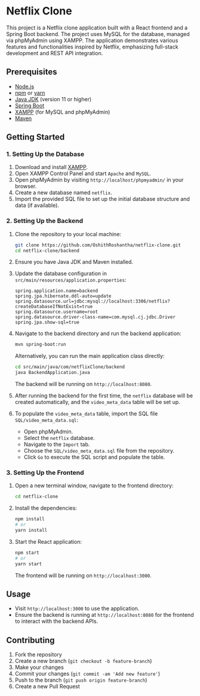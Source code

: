 # Netflix Clone

This project is a Netflix clone application built with a React frontend and a Spring Boot backend. The project uses MySQL for the database, managed via phpMyAdmin using XAMPP. The application demonstrates various features and functionalities inspired by Netflix, emphasizing full-stack development and REST API integration.

## Prerequisites

- [Node.js](https://nodejs.org/)
- [npm](https://www.npmjs.com/) or [yarn](https://yarnpkg.com/)
- [Java JDK](https://www.oracle.com/java/technologies/javase-jdk11-downloads.html) (version 11 or higher)
- [Spring Boot](https://spring.io/projects/spring-boot)
- [XAMPP](https://www.apachefriends.org/index.html) (for MySQL and phpMyAdmin)
- [Maven](https://maven.apache.org/)

## Getting Started

### 1. Setting Up the Database

1. Download and install [XAMPP](https://www.apachefriends.org/index.html    ).
2. Open XAMPP Control Panel and start `Apache` and `MySQL`.
3. Open phpMyAdmin by visiting `http://localhost/phpmyadmin/` in your browser.
4. Create a new database named `netflix`.
5. Import the provided SQL file to set up the initial database structure and data (if available).

### 2. Setting Up the Backend

1. Clone the repository to your local machine:

    ```sh
    git clone https://github.com/OshithRoshantha/netflix-clone.git
    cd netflix-clone/backend
    ```

2. Ensure you have Java JDK and Maven installed.
3. Update the database configuration in `src/main/resources/application.properties`:

    ```properties
    spring.application.name=backend
    spring.jpa.hibernate.ddl-auto=update
    spring.datasource.url=jdbc:mysql://localhost:3306/netflix?createDatabaseIfNotExist=true
    spring.datasource.username=root
    spring.datasource.driver-class-name=com.mysql.cj.jdbc.Driver
    spring.jpa.show-sql=true
    ```

4. Navigate to the backend directory and run the backend application:

    ```sh
    mvn spring-boot:run
    ```

    Alternatively, you can run the main application class directly:

    ```sh
    cd src/main/java/com/netflixClone/backend
    java BackendApplication.java
    ```

    The backend will be running on `http://localhost:8080`.

5. After running the backend for the first time, the `netflix` database will be created automatically, and the `video_meta_data` table will be set up.

6. To populate the `video_meta_data` table, import the SQL file `SQL/video_meta_data.sql`:

    - Open phpMyAdmin.
    - Select the `netflix` database.
    - Navigate to the `Import` tab.
    - Choose the `SQL/video_meta_data.sql` file from the repository.
    - Click `Go` to execute the SQL script and populate the table.

### 3. Setting Up the Frontend

1. Open a new terminal window, navigate to the frontend directory:

    ```sh
    cd netflix-clone
    ```

2. Install the dependencies:

    ```sh
    npm install
    # or
    yarn install
    ```

3. Start the React application:

    ```sh
    npm start
    # or
    yarn start
    ```

    The frontend will be running on `http://localhost:3000`.

## Usage

- Visit `http://localhost:3000` to use the application.
- Ensure the backend is running at `http://localhost:8080` for the frontend to interact with the backend APIs.

## Contributing

1. Fork the repository
2. Create a new branch (`git checkout -b feature-branch`)
3. Make your changes
4. Commit your changes (`git commit -am 'Add new feature'`)
5. Push to the branch (`git push origin feature-branch`)
6. Create a new Pull Request


